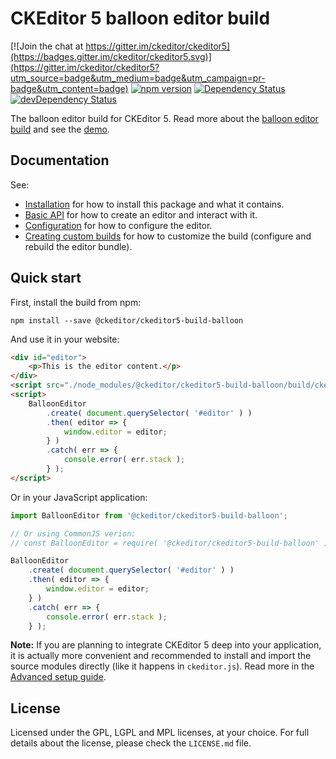 CKEditor 5 balloon editor build
==============================================

[![Join the chat at https://gitter.im/ckeditor/ckeditor5](https://badges.gitter.im/ckeditor/ckeditor5.svg)](https://gitter.im/ckeditor/ckeditor5?utm_source=badge&utm_medium=badge&utm_campaign=pr-badge&utm_content=badge)
[![npm version](https://badge.fury.io/js/%40ckeditor%2Fckeditor5-build-balloon.svg)](https://www.npmjs.com/package/@ckeditor/ckeditor5-build-balloon)
[![Dependency Status](https://david-dm.org/ckeditor/ckeditor5-build-balloon/status.svg)](https://david-dm.org/ckeditor/ckeditor5-build-balloon)
[![devDependency Status](https://david-dm.org/ckeditor/ckeditor5-build-balloon/dev-status.svg)](https://david-dm.org/ckeditor/ckeditor5-build-balloon?type=dev)

The balloon editor build for CKEditor 5. Read more about the [balloon editor build](https://ckeditor5.github.io/docs/nightly/ckeditor5/latest/builds/guides/overview.html#Balloon-editor) and see the [demo](https://ckeditor5.github.io/docs/nightly/ckeditor5/latest/examples/builds/balloon-editor.html).

## Documentation

See:

* [Installation](https://ckeditor5.github.io/docs/nightly/ckeditor5/latest/builds/guides/integration/installation.html) for how to install this package and what it contains.
* [Basic API](https://ckeditor5.github.io/docs/nightly/ckeditor5/latest/builds/guides/integration/basic-api.html) for how to create an editor and interact with it.
* [Configuration](https://ckeditor5.github.io/docs/nightly/ckeditor5/latest/builds/guides/integration/configuration.html) for how to configure the editor.
* [Creating custom builds](https://ckeditor5.github.io/docs/nightly/ckeditor5/latest/builds/guides/development/custom-builds.html) for how to customize the build (configure and rebuild the editor bundle).

## Quick start

First, install the build from npm:

```
npm install --save @ckeditor/ckeditor5-build-balloon
```

And use it in your website:

```html
<div id="editor">
	<p>This is the editor content.</p>
</div>
<script src="./node_modules/@ckeditor/ckeditor5-build-balloon/build/ckeditor.js"></script>
<script>
	BalloonEditor
		.create( document.querySelector( '#editor' ) )
		.then( editor => {
			window.editor = editor;
		} )
		.catch( err => {
			console.error( err.stack );
		} );
</script>
```

Or in your JavaScript application:

```js
import BalloonEditor from '@ckeditor/ckeditor5-build-balloon';

// Or using CommonJS verion:
// const BalloonEditor = require( '@ckeditor/ckeditor5-build-balloon' );

BalloonEditor
	.create( document.querySelector( '#editor' ) )
	.then( editor => {
		window.editor = editor;
	} )
	.catch( err => {
		console.error( err.stack );
	} );
```

**Note:** If you are planning to integrate CKEditor 5 deep into your application, it is actually more convenient and recommended to install and import the source modules directly (like it happens in `ckeditor.js`). Read more in the [Advanced setup guide](https://ckeditor5.github.io/docs/nightly/ckeditor5/latest/builds/guides/integration/advanced-setup.html).

## License

Licensed under the GPL, LGPL and MPL licenses, at your choice. For full details about the license, please check the `LICENSE.md` file.
